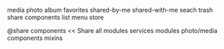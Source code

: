 media
  photo
  album
  favorites
  shared-by-me
  shared-with-me
  seach
  trash
  share
    components
      list
      menu
    store

@share
  components << Share all modules
  services 
  modules
    photo/media
      components
      mixins